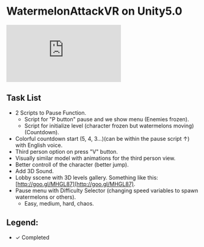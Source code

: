 # WatermelonAttackVR on Unity5.0
![WatermelonAttackVR](http://es.zimagez.com/full/f2572eb46e1da7bc817defaa1cf6b75458d434d8710f7c7a256e1b225cb5e121.php)

Task List
---------
  - 2 Scripts to Pause Function.
    - Script for "P button" pause and we show menu (Enemies frozen).
    - Script for initialize level (character frozen but watermelons moving)(Countdown).
  - Colorful countdown start (5, 4, 3...)(can be within the pause script ↑) with English voice.
  - Third person option on press "V" button.
  - Visually similar model with animations for the third person view.
  - Better controll of the character (better jump).
  - Add 3D Sound.
  - Lobby sscene with 3D levels gallery. Something like this: [http://goo.gl/MHGL87](http://goo.gl/MHGL87).
  - Pause menu with Difficulty Selector (changing speed variables to spawn watermelons or others).
    - Easy, medium, hard, chaos.
  

Legend:
-------
  - ✓ Completed
